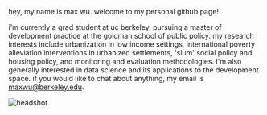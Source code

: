hey, my name is max wu. welcome to my personal github page! 

i'm currently a grad student at uc berkeley, pursuing a master of development practice at the goldman school of public policy. my research interests include urbanization in low income settings, international poverty alleviation interventions in urbanized settlements, 'slum' social policy and housing policy, and monitoring and evaluation methodologies. i'm also generally interested in data science and its applications to the development space. if you would like to chat about anything, my email is maxwu@berkeley.edu.

![headshot](\C:\Users\maxwu\Downloads\headshot.jpg)